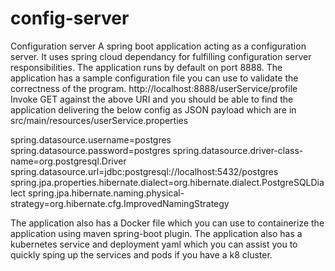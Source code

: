 # config-server
Configuration server
A spring boot application acting as a configuration server. It uses spring cloud dependancy for fulfilling configuration server responsibilities.
The application runs by default on port 8888.
The application has a sample configuration file you can use to validate the correctness of the program. 
http://localhost:8888/userService/profile
Invoke GET against the above URI and you should be able to find the application delivering the below config as JSON payload which are in src/main/resources/userService.properties

spring.datasource.username=postgres
spring.datasource.password=postgres
spring.datasource.driver-class-name=org.postgresql.Driver
spring.datasource.url=jdbc:postgresql://localhost:5432/postgres
spring.jpa.properties.hibernate.dialect=org.hibernate.dialect.PostgreSQLDialect
spring.jpa.hibernate.naming.physical-strategy=org.hibernate.cfg.ImprovedNamingStrategy

The application also has a Docker file which you can use to containerize the application using maven spring-boot plugin.
The application also has a kubernetes service and deployment yaml which you can assist you to quickly sping up the services and pods if you have a k8 cluster.
